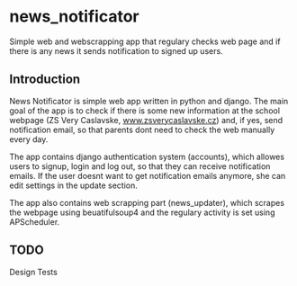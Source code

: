 # news_notificator
Simple web and webscrapping app that regulary checks web page  and if there is any news it sends notification to signed up users.

## Introduction
News Notificator is simple web app written in python and django. The main goal of the app is to check if there is some new information at the school webpage (ZS Very Caslavske, www.zsverycaslavske.cz) and, if yes, send notification email, so that parents dont need to check the web manually every day.

The app contains django authentication system (accounts), which allowes users to signup, login and log out, so that they can receive notification emails. If the user doesnt want to get notification emails anymore, she can edit settings in the update section.

The app also contains web scrapping part (news_updater), which scrapes the webpage using beuatifulsoup4 and the regulary activity is set using APScheduler. 

## TODO
Design
Tests
